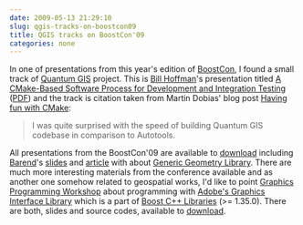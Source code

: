 ```yaml
---
date: 2009-05-13 21:29:10
slug: qgis-tracks-on-boostcon09
title: QGIS tracks on BoostCon'09
categories: none
---
```


In one of presentations from this year's edition of [BoostCon](http://www.boostcon.com/), I found a small track of [Quantum GIS](http://qgis.org/) project. This is [Bill Hoffman](http://www.kitware.com/company/team/hoffman.html)'s presentation titled [A CMake-Based Software Process for Development and Integration Testing](http://www.boostcon.com/program/sessions#hoffman-king-a-cmake-based-software-process-for-development-and) ([PDF](http://www.boostcon.com/site-media/var/sphene/sphwiki/attachment/2009/05/01/cmake-kitware.pdf)) and the track is citation taken from Martin Dobias' blog post [Having fun with CMake](http://blog.qgis.org/?q=node/16):



> I was quite surprised with the speed of building Quantum GIS codebase in comparison to Autotools.





All presentations from the BoostCon'09 are available to [download](http://www.boostcon.com/community/wiki/show/private/2009/) including [Barend](http://lists.osgeo.org/pipermail/discuss/2009-February/005002.html)'s [slides](http://www.boostcon.com/site-media/var/sphene/sphwiki/attachment/2009/05/01/ggl.pdf) and [article](http://www.boostcon.com/site-media/var/sphene/sphwiki/attachment/2009/05/05/GGL_Paper.pdf) with about [Generic Geometry Library](http://www.boostcon.com/program/sessions#gehrels-lalande-a-generic-geometry-library). There are much more interesting materials from the conference available and as another one somehow related to geospatial works, I'd like to point [Graphics Programming Workshop](http://www.boostcon.com/program/sessions#brinkman-graphics-programming-workshop-chart-library) about programming with [Adobe's Graphics Interface Library](http://opensource.adobe.com/wiki/display/gil/Generic+Image+Library) which is a part of [Boost C++ Libraries](http://www.boost.org/doc/libs/?view=category_Image-processing) (>= 1.35.0). There are both, slides and source codes, available to [download](http://www.reportbase.com/boostcon09.html).
